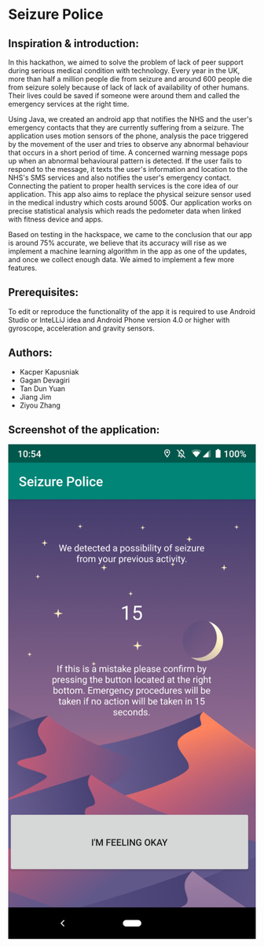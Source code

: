 # Seizure Police

## Inspiration & introduction:

In this hackathon, we aimed to solve the problem of lack of peer support during serious medical condition with technology. Every year in the UK, more than half a million people die from seizure and around 600 people die from seizure solely because of lack of lack of availability of other humans. Their lives could be saved if someone were around them and called the emergency services at the right time. 

Using Java, we created an android app that notifies the NHS and the user's emergency contacts that they are currently suffering from a seizure. The application uses motion sensors of the phone, analysis the pace triggered by the movement of the user and tries to observe any abnormal behaviour that occurs in a short period of time. A concerned warning message pops up when an abnormal behavioural pattern is detected. If the user fails to respond to the message, it texts the user's information and location to the NHS's SMS services and also notifies the user's emergency contact. Connecting the patient to proper health services is the core idea of our application. This app also aims to replace the physical seizure sensor used in the medical industry which costs around 500$. Our application works on precise statistical analysis which reads the pedometer data when linked with fitness device and apps. 

Based on testing in the hackspace, we came to the conclusion that our app is around 75% accurate, we believe that its accuracy will rise as we implement a machine learning algorithm in the app as one of the updates, and once we collect enough data. We aimed to implement a few more features.

## Prerequisites:

To edit or reproduce the functionality of the app it is required to use Android Studio  or InteLLiJ idea and Android Phone version 4.0 or higher with gyroscope, acceleration and gravity sensors.

## Authors:
- Kacper Kapusniak
- Gagan Devagiri
- Tan Dun Yuan
- Jiang Jim
- Ziyou Zhang

## Screenshot of the application:

![E](https://github.com/Gagan-Devagiri/Seizure-Police/blob/master/Screenshot-ICHACK-2019.png)
